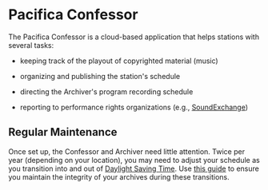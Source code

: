 <!--
---
	title: Pacifica Confessor
	author: David Klann <dklann@broadcasttool.com>
	date: Mon Mar 13 03:52:40 PM CDT 2023
---
-->
<!-- Create formatted output with one of these commands:
	pandoc --toc --standalone --self-contained -f markdown -t html -o overview.html overview.md
	pandoc --toc --standalone --self-contained -f markdown -t latex -o overview.pdf overview.md
-->

# Pacifica Confessor #

The Pacifica Confessor is a cloud-based application that helps stations with
several tasks:

- keeping track of the playout of copyrighted material (music)

- organizing and publishing the station's schedule

- directing the Archiver's program recording schedule

- reporting to performance rights organizations (e.g.,
  [SoundExchange](https://soundexchange.com/))

## Regular Maintenance ##

Once set up, the Confessor and Archiver need little attention. Twice per year
(depending on your location), you may need to adjust your schedule as you
transition into and out of
[Daylight Saving Time](https://en.wikipedia.org/wiki/Daylight_saving_time). Use
[this guide](regular-maintenance/DST.md) to ensure you maintain the integrity of
your archives during these transitions.
